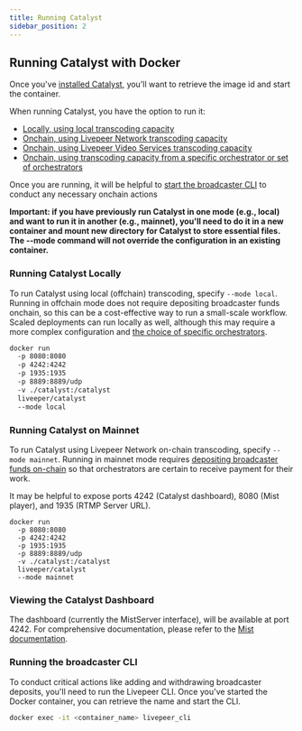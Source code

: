 ```yaml
---
title: Running Catalyst
sidebar_position: 2
---
```


## Running Catalyst with Docker
Once you've [installed Catalyst](/broadcasters/getting-started/install), you'll want to retrieve the image id and start the container. 

When running Catalyst, you have the option to run it:
- [Locally, using local transcoding capacity](#running-Catalyst-locally)
- [Onchain, using Livepeer Network transcoding capacity](#running-Catalyst-on-mainnet)
- [Onchain, using Livepeer Video Services transcoding capacity](#running-Catalyst-with-livepeercom)
- [Onchain, using transcoding capacity from a specific orchestrator or set of orchestrators](/broadcasters/how-to-guides/choose-orchestrator)

Once you are running, it will be helpful to [start the broadcaster CLI](#running-the-broadcaster-cli) to conduct any necessary onchain actions

**Important: if you have previously run Catalyst in one mode (e.g., local) and want to run it in another (e.g., mainnet), you'll need to do it in a new container and mount new directory for Catalyst to store essential files. The --mode command will not override the configuration in an existing container.**

### Running Catalyst Locally

To run Catalyst using local (offchain) transcoding, specify `--mode local`. Running in offchain mode does not require depositing broadcaster funds onchain, so this can be a cost-effective way to run a small-scale workflow. Scaled deployments can run locally as well, although this may require a more complex configuration and [the choice of specific orchestrators](/broadcasters/how-to-guides/choose-orchestrator).

```bash
docker run
  -p 8080:8080
  -p 4242:4242
  -p 1935:1935
  -p 8889:8889/udp
  -v ./catalyst:/catalyst
  liveeper/catalyst
  --mode local
```

### Running Catalyst on Mainnet

To run Catalyst using Livepeer Network on-chain transcoding, specify `--mode mainnet`. Running in mainnet mode requires [depositing broadcaster funds on-chain](/broadcasters/getting-started/deposit-broadcasting-funds.md) so that orchestrators are certain to receive payment for their work.

It may be helpful to expose ports 4242 (Catalyst dashboard), 8080 (Mist player), and 1935 (RTMP Server URL).

```
docker run
  -p 8080:8080
  -p 4242:4242
  -p 1935:1935
  -p 8889:8889/udp
  -v ./catalyst:/catalyst
  liveeper/catalyst
  --mode mainnet
```

### Viewing the Catalyst Dashboard

The dashboard (currently the MistServer interface), will be available at port 4242. For comprehensive documentation, please refer to the [Mist documentation](https://mistserver.org/documentation).

### Running the broadcaster CLI 

To conduct critical actions like adding and withdrawing broadcaster deposits, you'll need to run the Livepeer CLI. Once you've started the Docker container, you can retrieve the name and start the CLI.

```bash
docker exec -it <container_name> livepeer_cli
```
